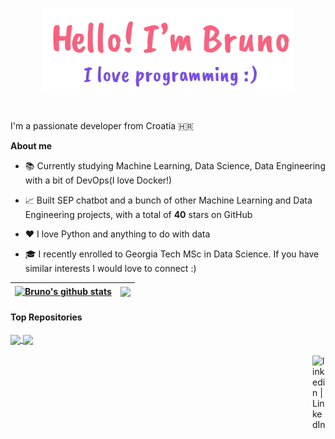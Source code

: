 <p align="center"><a href="https://bruno-m-portfolio.vercel.app/"><img width="80%" alt="Hello, I'm Bruno. I love programming!" src="./assets/gh-readme-header.png" /></a></p>

<br />

I'm a passionate developer from Croatia 🇭🇷

**About me**

- 📚 Currently studying Machine Learning, Data Science, Data Engineering with a bit of DevOps(I love Docker!)

- 📈 Built SEP chatbot and a bunch of other Machine Learning and Data Engineering projects, with a total of **40** stars on GitHub

- ❤️ I love Python and anything to do with data

- 🎓 I recently enrolled to Georgia Tech MSc in Data Science. If you have similar interests I would love to connect :) 

| <a href="https://github.com/anuraghazra/github-readme-stats"><img align="center" src="https://github-readme-stats.vercel.app/api?username=MortalWombat-repo&show_icons=true&include_all_commits=true&theme=buefy&hide_border=true" alt="Bruno's github stats" /></a> | <a href="https://github.com/anuraghazra/github-readme-stats"><img align="center" src="https://github-readme-stats.vercel.app/api/top-langs/?username=MortalWombat-repo&layout=compact&theme=buefy&hide_border=true" /></a> |
| ------------- | ------------- |

#### Top Repositories

<a href="https://github.com/MortalWombat-repo/Stanford-Encyclopedia-of-Philosophy-chatbot">
  <img align="center" src="https://github-readme-stats.vercel.app/api/pin/?username=MortalWombat-repo&repo=Stanford-Encyclopedia-of-Philosophy-chatbot&theme=buefy" />
</a>
<a href="https://github.com/MortalWombat-repo/Fetal-Health-Classification">
  <img align="center" src="https://github-readme-stats.vercel.app/api/pin/?username=MortalWombat-repo&repo=Fetal-Health-Classification&theme=buefy" />
</a>

<br />
<br />

<a href="https://www.linkedin.com/in/bruno-m-1141262b3/">
  <img align="right" alt="linkedin | LinkedIn" width="21px" src="https://raw.githubusercontent.com/anuraghazra/anuraghazra/master/assets/twitter.svg" />
</a>
